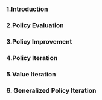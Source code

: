 ### 1.Introduction
### 2.Policy Evaluation
### 3.Policy Improvement
### 4.Policy Iteration
### 5.Value Iteration
### 6. Generalized Policy Iteration

